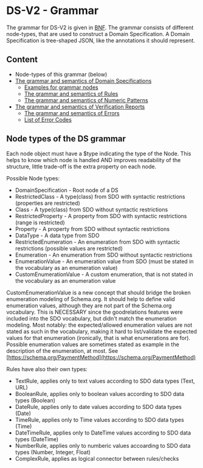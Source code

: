 # DS-V2 - Grammar

The grammar for DS-V2 is given in [BNF](https://en.wikipedia.org/wiki/Backus%E2%80%93Naur_form). The grammar consists of different node-types, that are used to construct a Domain Specification. A Domain Specification is tree-shaped JSON, like the annotations it should represent.

## Content

* Node-types of this grammar \(below\)
* [The grammar and semantics of Domain Specifications](domainspecification/)
  * [Examples for grammar nodes](https://github.com/semantifyit/ds-specifications/tree/1e3eac7be9658b99b7ae3ed70d7c63b3a4d54183/DomainSpecifications/DS-V2/Grammar/DomainSpecification/Examples/README.md)
  * [The grammar and semantics of Rules](rules/)  
  * [The grammar and semantics of Numeric Patterns](numericpattern.md)  
* [The grammar and semantics of Verification Reports](verificationreport/)
  * [The grammar and semantics of Errors](verificationreport/error.md)
  * [List of Error Codes](verificationreport/errorcodes.md)

## Node types of the DS grammar

Each node object must have a $type indicating the type of the Node. This helps to know which node is handled AND improves readability of the structure, little trade-off is the extra property on each node.

Possible Node types:

* DomainSpecification - Root node of a DS
* RestrictedClass - A type\(class\) from SDO with syntactic restrictions \(properties are restricted\)
* Class - A type\(class\) from SDO without syntactic restrictions
* RestrictedProperty - A property from SDO with syntactic restrictions \(range is restricted\)
* Property - A property from SDO without syntactic restrictions
* DataType - A data type from SDO
* RestrictedEnumeration - An enumeration from SDO with syntactic restrictions \(possible values are restricted\)
* Enumeration - An enumeration from SDO without syntactic restrictions
* EnumerationValue - An enumeration value from SDO \(must be stated in the vocabulary as an enumeration value\)
* CustomEnumerationValue - A custom enumeration, that is not stated in the vocabulary as an enumeration value

CustomEnumerationValue is a new concept that should bridge the broken enumeration modeling of Schema.org. It should help to define valid enumeration values, although they are not part of the Schema.org vocabulary. This is NECESSARY since the goodrelations features were included into the SDO vocabulary, but didn't match the enumeration modeling. Most notably: the expected/allowed enumeration values are not stated as such in the vocabulary, making it hard to list/validate the expected values for that enumeration \(ironically, that is what enumerations are for\). Possible enumeration values are sometimes stated as example in the description of the enumeration, at most. See [https://schema.org/PaymentMethod](https://schema.org/PaymentMethod)

Rules have also their own types:

* TextRule, applies only to text values according to SDO data types \(Text, URL\)
* BooleanRule, applies only to boolean values according to SDO data types \(Boolean\)
* DateRule, applies only to date values according to SDO data types \(Date\)
* TimeRule, applies only to Time values according to SDO data types \(Time\)
* DateTimeRule, applies only to DateTime values according to SDO data types \(DateTime\)
* NumberRule, applies only to numberic values accoarding to SDO data types \(Number, Integer, Float\)
* ComplexRule, applies as logical connector between rules/checks

